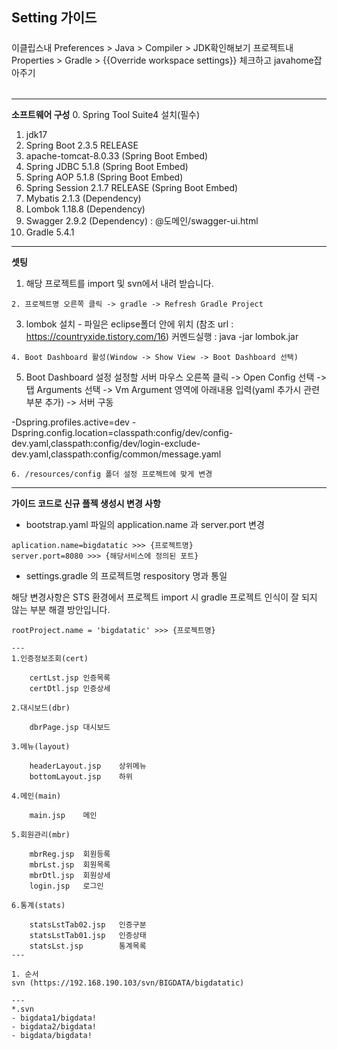 ## Setting 가이드


#####
이클립스내 Preferences > Java > Compiler > JDK확인해보기
프로젝트내 Properties > Gradle > {{Override workspace settings}} 체크하고 javahome잡아주기
######

---

**소프트웨어 구성**
0. Spring Tool Suite4 설치(필수)
1. jdk17
2. Spring Boot 2.3.5 RELEASE
3. apache-tomcat-8.0.33 (Spring Boot Embed)
4. Spring JDBC 5.1.8 (Spring Boot Embed)
5. Spring AOP 5.1.8 (Spring Boot Embed)
6. Spring Session 2.1.7 RELEASE (Spring Boot Embed)
7. Mybatis 2.1.3 (Dependency)
8. Lombok 1.18.8 (Dependency)
9. Swagger 2.9.2 (Dependency) : @도메인/swagger-ui.html
10. Gradle 5.4.1

---

**셋팅**
1. 해당 프로젝트를 import 및 svn에서 내려 받습니다.
```
2. 프로젝트명 오른쪽 클릭 -> gradle -> Refresh Gradle Project
```
3. lombok 설치 - 파일은 eclipse폴더 안에 위치
   (참조 url : https://countryxide.tistory.com/16)
    커멘드실행 : java -jar lombok.jar
```
4. Boot Dashboard 활성(Window -> Show View -> Boot Dashboard 선택)
```
5. Boot Dashboard 설정
   설정할 서버 마우스 오른쪽 클릭 -> Open Config 선택 -> 탭 Arguments 선택 -> Vm Argument 영역에 아래내용 입력(yaml 추가시 관련 부분 추가) -> 서버 구동

-Dspring.profiles.active=dev
-Dspring.config.location=classpath:config/dev/config-dev.yaml,classpath:config/dev/login-exclude-dev.yaml,classpath:config/common/message.yaml
```
6. /resources/config 폴더 설정 프로젝트에 맞게 변경
```

---

**가이드 코드로 신규 플젝 생성시 변경 사항**
- bootstrap.yaml 파일의 application.name 과 server.port 변경
```
aplication.name=bigdatatic >>> {프로젝트명}
server.port=8080 >>> {해당서비스에 정의된 포트}
```
- settings.gradle 의 프로젝트명 respository 명과 통일

해당 변경사항은 STS 환경에서 프로젝트 import 시 gradle 프로젝트 인식이 잘 되지 않는 부분 해결 방안입니다.
```
rootProject.name = 'bigdatatic' >>> {프로젝트명}

---
1.인증정보조회(cert)

	certLst.jsp	인증목록
	certDtl.jsp	인증상세

2.대시보드(dbr)

	dbrPage.jsp	대시보드

3.메뉴(layout)

	headerLayout.jsp	상위메뉴
	bottomLayout.jsp	하위

4.메인(main)

	main.jsp	메인

5.회원관리(mbr)

	mbrReg.jsp	회원등록
	mbrLst.jsp	회원목록
	mbrDtl.jsp	회원상세
	login.jsp	로그인

6.통계(stats)

	statsLstTab02.jsp	인증구분
	statsLstTab01.jsp	인증상태
	statsLst.jsp		통계목록
---

1. 순서
svn (https://192.168.190.103/svn/BIGDATA/bigdatatic)

---
*.svn
- bigdata1/bigdata!
- bigdata2/bigdata!
- bigdata/bigdata!


